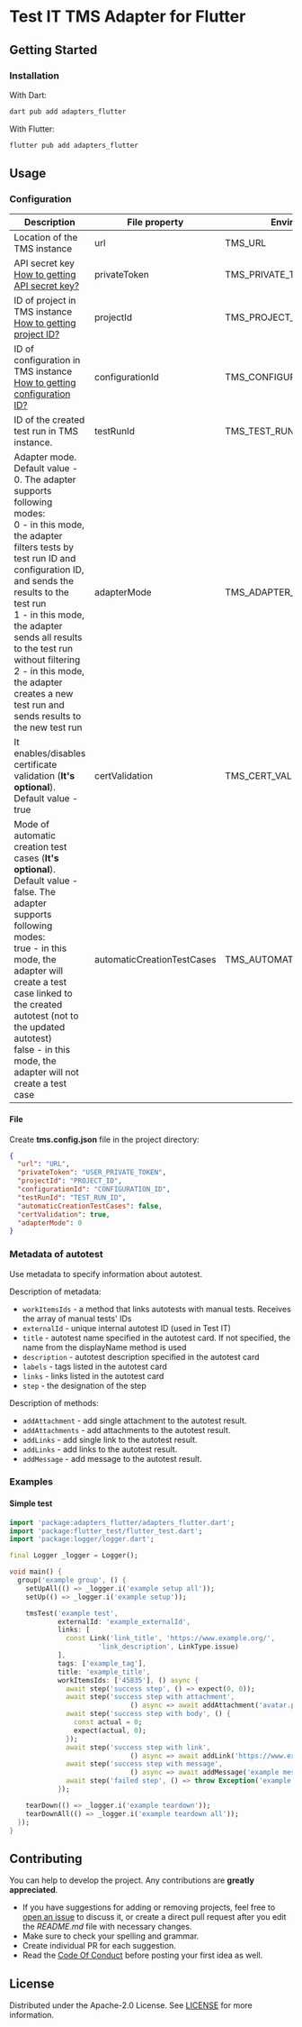 # Test IT TMS Adapter for Flutter

## Getting Started

### Installation

With Dart:

```bash
dart pub add adapters_flutter
```

With Flutter:

```bash
flutter pub add adapters_flutter
```

## Usage

### Configuration

| Description                                                                                                                                                                                                                                                                                                                                                                            | File property              | Environment variable              |
|----------------------------------------------------------------------------------------------------------------------------------------------------------------------------------------------------------------------------------------------------------------------------------------------------------------------------------------------------------------------------------------|----------------------------|-----------------------------------|
| Location of the TMS instance                                                                                                                                                                                                                                                                                                                                                           | url                        | TMS_URL                           |
| API secret key [How to getting API secret key?](https://github.com/testit-tms/.github/tree/main/configuration#privatetoken)                                                                                                                                                                                                                                                            | privateToken               | TMS_PRIVATE_TOKEN                 |
| ID of project in TMS instance [How to getting project ID?](https://github.com/testit-tms/.github/tree/main/configuration#projectid)                                                                                                                                                                                                                                                    | projectId                  | TMS_PROJECT_ID                    |
| ID of configuration in TMS instance [How to getting configuration ID?](https://github.com/testit-tms/.github/tree/main/configuration#configurationid)                                                                                                                                                                                                                                  | configurationId            | TMS_CONFIGURATION_ID              |
| ID of the created test run in TMS instance.                                                                                                                                                                                                                                                                                                                                            | testRunId                  | TMS_TEST_RUN_ID                   |
| Adapter mode. Default value - 0. The adapter supports following modes:<br/>0 - in this mode, the adapter filters tests by test run ID and configuration ID, and sends the results to the test run<br/>1 - in this mode, the adapter sends all results to the test run without filtering<br/>2 - in this mode, the adapter creates a new test run and sends results to the new test run | adapterMode                | TMS_ADAPTER_MODE                  |
| It enables/disables certificate validation (**It's optional**). Default value - true                                                                                                                                                                                                                                                                                                   | certValidation             | TMS_CERT_VALIDATION               |
| Mode of automatic creation test cases (**It's optional**). Default value - false. The adapter supports following modes:<br/>true - in this mode, the adapter will create a test case linked to the created autotest (not to the updated autotest)<br/>false - in this mode, the adapter will not create a test case                                                                    | automaticCreationTestCases | TMS_AUTOMATIC_CREATION_TEST_CASES |

#### File

Create **tms.config.json** file in the project directory:

```json
{
  "url": "URL",
  "privateToken": "USER_PRIVATE_TOKEN",
  "projectId": "PROJECT_ID",
  "configurationId": "CONFIGURATION_ID",
  "testRunId": "TEST_RUN_ID",
  "automaticCreationTestCases": false,
  "certValidation": true,
  "adapterMode": 0
}
```

### Metadata of autotest

Use metadata to specify information about autotest.

Description of metadata:

* `workItemsIds` - a method that links autotests with manual tests. Receives the array of manual
  tests' IDs
* `externalId` - unique internal autotest ID (used in Test IT)
* `title` - autotest name specified in the autotest card. If not specified, the name from the
  displayName method is used
* `description` - autotest description specified in the autotest card
* `labels` - tags listed in the autotest card
* `links` - links listed in the autotest card
* `step` - the designation of the step

Description of methods:

* `addAttachment` - add single attachment to the autotest result.
* `addAttachments` - add attachments to the autotest result.
* `addLinks` - add single link to the autotest result.
* `addLinks` - add links to the autotest result.
* `addMessage` - add message to the autotest result.

### Examples

#### Simple test

```dart
import 'package:adapters_flutter/adapters_flutter.dart';
import 'package:flutter_test/flutter_test.dart';
import 'package:logger/logger.dart';

final Logger _logger = Logger();

void main() {
  group('example group', () {
    setUpAll(() => _logger.i('example setup all'));
    setUp(() => _logger.i('example setup'));

    tmsTest('example test',
            externalId: 'example_externalId',
            links: [
              const Link('link_title', 'https://www.example.org/',
                      'link_description', LinkType.issue)
            ],
            tags: ['example_tag'],
            title: 'example_title',
            workItemsIds: ['45835'], () async {
              await step('success step', () => expect(0, 0));
              await step('success step with attachment',
                              () async => await addAttachment('avatar.png'));
              await step('success step with body', () {
                const actual = 0;
                expect(actual, 0);
              });
              await step('success step with link',
                              () async => await addLink('https://www.example.org/'));
              await step('success step with message',
                              () async => await addMessage('example message'));
              await step('failed step', () => throw Exception('example exception'));
            });

    tearDown(() => _logger.i('example teardown'));
    tearDownAll(() => _logger.i('example teardown all'));
  });
}
```

## Contributing

You can help to develop the project. Any contributions are **greatly appreciated**.

* If you have suggestions for adding or removing projects, feel free
  to [open an issue](https://github.com/testit-tms/adapters-go/issues/new) to discuss it, or create
  a direct pull
  request after you edit the *README.md* file with necessary changes.
* Make sure to check your spelling and grammar.
* Create individual PR for each suggestion.
* Read the [Code Of Conduct](https://github.com/testit-tms/adapters-go/blob/main/CODE_OF_CONDUCT.md)
  before posting
  your first idea as well.

## License

Distributed under the Apache-2.0 License.
See [LICENSE](https://github.com/testit-tms/adapters-go/blob/main/LICENSE.md) for more information.
